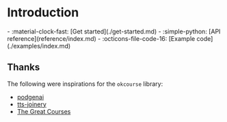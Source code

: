 # Introduction

<div class="grid cards" markdown>
- :material-clock-fast: [Get started](./get-started.md)
- :simple-python: [API reference](reference/index.md)
- :octicons-file-code-16: [Example code](./examples/index.md)
<!-- - :octicons-versions-16: [Library `CHANGELOG`](./changelog.md) -->
</div>

## Thanks

The following were inspirations for the `okcourse` library:

- [podgenai](https://github.com/impredicative/podgenai)
- [tts-joinery](https://github.com/drien/tts-joinery)
- [The Great Courses](https://www.thegreatcourses.com/)
